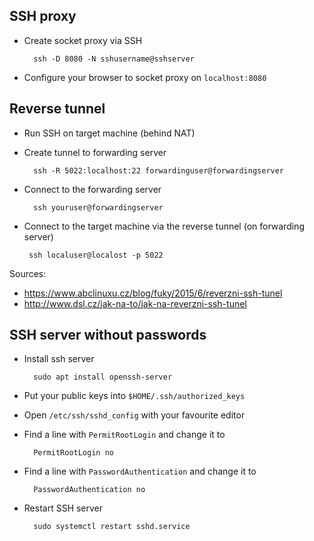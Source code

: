 ## SSH proxy

- Create socket proxy via SSH

		ssh -D 8080 -N sshusername@sshserver

- Configure your browser to socket proxy on `localhost:8080`

## Reverse tunnel

- Run SSH on target machine (behind NAT)
- Create tunnel to forwarding server

		ssh -R 5022:localhost:22 forwardinguser@forwardingserver

- Connect to the forwarding server

		ssh youruser@forwardingserver

 - Connect to the target machine via the reverse tunnel (on forwarding server)

		ssh localuser@localost -p 5022

Sources:
- https://www.abclinuxu.cz/blog/fuky/2015/6/reverzni-ssh-tunel
- http://www.dsl.cz/jak-na-to/jak-na-reverzni-ssh-tunel

## SSH server without passwords

- Install ssh server

		sudo apt install openssh-server

- Put your public keys into `$HOME/.ssh/authorized_keys`
- Open `/etc/ssh/sshd_config` with your favourite editor
- Find a line with `PermitRootLogin` and change it to

		PermitRootLogin no

- Find a line with `PasswordAuthentication` and change it to

		PasswordAuthentication no

- Restart SSH server

		sudo systemctl restart sshd.service

